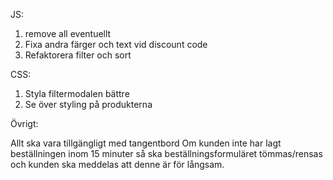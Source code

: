 JS:

1. remove all eventuellt
2. Fixa andra färger och text vid discount code
3. Refaktorera filter och sort

CSS:

1. Styla filtermodalen bättre
2. Se över styling på produkterna

Övrigt:

Allt ska vara tillgängligt med tangentbord
Om kunden inte har lagt beställningen inom 15 minuter så ska beställningsformuläret tömmas/rensas och kunden ska meddelas att denne är för långsam.
